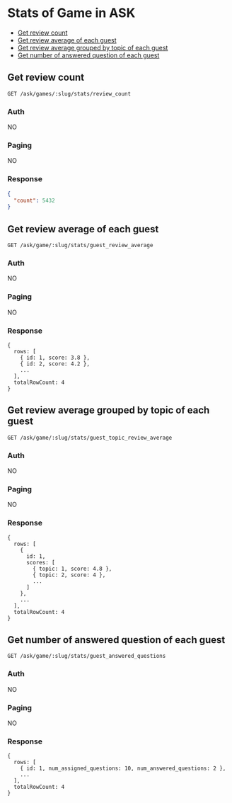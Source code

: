 # Stats of Game in ASK

- [Get review count](#get-review-count)
- [Get review average of each guest](#get-review-average-of-each-guest)
- [Get review average grouped by topic of each guest](#get-review-average-grouped-by-topic-of-each-guest)
- [Get number of answered question of each guest](#get-number-of-answered-question-of-each-guest)

## Get review count

```
GET /ask/games/:slug/stats/review_count
```

### Auth

NO

### Paging

NO

### Response

``` json
{
  "count": 5432
}
```

## Get review average of each guest

```
GET /ask/game/:slug/stats/guest_review_average
```

### Auth

NO

### Paging

NO

### Response

```
{
  rows: [
    { id: 1, score: 3.8 },
    { id: 2, score: 4.2 },
    ...
  ],
  totalRowCount: 4
}
```

## Get review average grouped by topic of each guest

```
GET /ask/game/:slug/stats/guest_topic_review_average
```

### Auth

NO

### Paging

NO

### Response

```
{
  rows: [
    {
      id: 1,
      scores: [
        { topic: 1, score: 4.8 },
        { topic: 2, score: 4 },
        ...
      ]
    },
    ...
  ],
  totalRowCount: 4
}
```

## Get number of answered question of each guest

```
GET /ask/game/:slug/stats/guest_answered_questions
```

### Auth

NO

### Paging

NO

### Response

```
{
  rows: [
    { id: 1, num_assigned_questions: 10, num_answered_questions: 2 },
    ...
  ],
  totalRowCount: 4
}
```